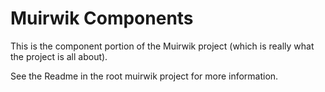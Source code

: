# Muirwik Components

This is the component portion of the Muirwik project (which is really what the project is all about).

See the Readme in the root muirwik project for more information.